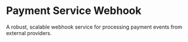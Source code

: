 # Payment Service Webhook

A robust, scalable webhook service for processing payment events from external providers.
